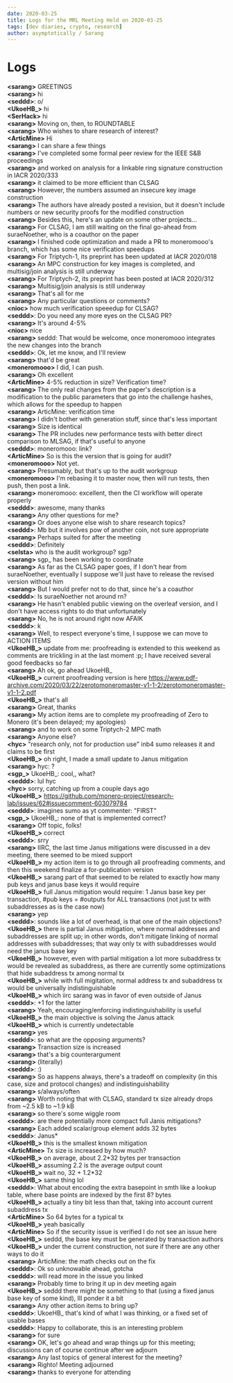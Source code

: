 ```yaml
---
date: 2020-03-25
title: Logs for the MRL Meeting Held on 2020-03-25
tags: [dev diaries, crypto, research]
author: asymptotically / Sarang
---
```


# Logs

**\<sarang\>** GREETINGS  
**\<sarang\>** hi  
**\<seddd\>**: o/  
**\<UkoeHB\_\>** hi  
**\<SerHack\>** hi  
**\<sarang\>** Moving on, then, to ROUNDTABLE  
**\<sarang\>** Who wishes to share research of interest?  
**\<ArticMine\>** Hi  
**\<sarang\>** I can share a few things  
**\<sarang\>** I've completed some formal peer review for the IEEE S&B proceedings  
**\<sarang\>** and worked on analysis for a linkable ring signature construction in IACR 2020/333  
**\<sarang\>** it claimed to be more efficient than CLSAG  
**\<sarang\>** However, the numbers assumed an insecure key image construction  
**\<sarang\>** The authors have already posted a revision, but it doesn't include numbers or new security proofs for the modified construction  
**\<sarang\>** Besides this, here's an update on some other projects...  
**\<sarang\>** For CLSAG, I am still waiting on the final go-ahead from suraeNoether, who is a coauthor on the paper  
**\<sarang\>** I finished code optimization and made a PR to moneromooo's branch, which has some nice verification speedups  
**\<sarang\>** For Triptych-1, its preprint has been updated at IACR 2020/018  
**\<sarang\>** An MPC construction for key images is completed, and multisig/join analysis is still underway  
**\<sarang\>** For Triptych-2, its preprint has been posted at IACR 2020/312  
**\<sarang\>** Multisig/join analysis is still underway  
**\<sarang\>** That's all for me  
**\<sarang\>** Any particular questions or comments?  
**\<nioc\>** how much verification speeedup for CLSAG?  
**\<seddd\>**: Do you need any more eyes on the CLSAG PR?  
**\<sarang\>** It's around 4-5%  
**\<nioc\>** nice  
**\<sarang\>** seddd: That would be welcome, once moneromooo integrates the new changes into the branch  
**\<seddd\>**: Ok, let me know, and I'll review  
**\<sarang\>** that'd be great  
**\<moneromooo\>** I did, I can push.  
**\<sarang\>** Oh excellent  
**\<ArticMine\>** 4-5% reduction in size? Verification time?  
**\<sarang\>** The only real changes from the paper's description is a modification to the public parameters that go into the challenge hashes, which allows for the speedup to happen  
**\<sarang\>** ArticMine: verification time  
**\<sarang\>** I didn't bother with generation stuff, since that's less important  
**\<sarang\>** Size is identical  
**\<sarang\>** The PR includes new performance tests with better direct comparison to MLSAG, if that's useful to anyone  
**\<seddd\>**: moneromooo: link?  
**\<ArticMine\>** So is this the version that is going for audit?  
**\<moneromooo\>** Not yet.  
**\<sarang\>** Presumably, but that's up to the audit workgroup  
**\<moneromooo\>** I'm rebasing it to master now, then will run tests, then push, then post a link.  
**\<sarang\>** moneromooo: excellent, then the CI workflow will operate properly  
**\<seddd\>**: awesome, many thanks   
**\<sarang\>** Any other questions for me?  
**\<sarang\>** Or does anyone else wish to share research topics?  
**\<seddd\>**: Mb but it involves pow of another coin, not sure appropriate  
**\<sarang\>** Perhaps suited for after the meeting  
**\<seddd\>**: Definitely  
**\<selsta\>** who is the audit workgroup? sgp?  
**\<sarang\>** sgp\_ has been working to coordinate  
**\<sarang\>** As far as the CLSAG paper goes, if I don't hear from suraeNoether, eventually I suppose we'll just have to release the revised version without him  
**\<sarang\>** But I would prefer not to do that, since he's a coauthor  
**\<seddd\>**: Is suraeNoether not around rn?  
**\<sarang\>** He hasn't enabled public viewing on the overleaf version, and I don't have access rights to do that unfortunately  
**\<sarang\>** No, he is not around right now AFAIK  
**\<seddd\>**: k  
**\<sarang\>** Well, to respect everyone's time, I suppose we can move to ACTION ITEMS  
**\<UkoeHB\_\>** update from me: proofreading is extended to this weekend as comments are trickling in at the last moment :p; I have received several good feedbacks so far  
**\<sarang\>** Ah ok, go ahead UkoeHB\_  
**\<UkoeHB\_\>** current proofreading version is here https://www.pdf-archive.com/2020/03/22/zerotomoneromaster-v1-1-2/zerotomoneromaster-v1-1-2.pdf  
**\<UkoeHB\_\>** that's all  
**\<sarang\>** Great, thanks  
**\<sarang\>** My action items are to complete my proofreading of Zero to Monero (it's been delayed; my apologies)  
**\<sarang\>** and to work on some Triptych-2 MPC math  
**\<sarang\>** Anyone else?  
**\<hyc\>** "research only, not for production use" inb4 sumo releases it and claims to be first  
**\<UkoeHB\_\>** oh right, I made a small update to Janus mitigation  
**\<sarang\>** hyc: ?  
**\<sgp\_\>** UkoeHB\_: cool,, what?  
**\<seddd\>**: lul hyc  
**\<hyc\>** sorry, catching up from a couple days ago  
**\<UkoeHB\_\>** https://github.com/monero-project/research-lab/issues/62#issuecomment-603079784  
**\<seddd\>**: imagines sumo as yt commenter: "FIRST"  
**\<sgp\_\>** UkoeHB\_: none of that is implemented correct?  
**\<sarang\>** Off topic, folks!  
**\<UkoeHB\_\>** correct  
**\<seddd\>**: srry  
**\<sarang\>** IIRC, the last time Janus mitigations were discussed in a dev meeting, there seemed to be mixed support  
**\<UkoeHB\_\>** my action item is to go through all proofreading comments, and then this weekend finalize a for-publication version  
**\<UkoeHB\_\>** sarang part of that seemed to be related to exactly how many pub keys and janus base keys it would require  
**\<UkoeHB\_\>** full Janus mitigation would require: 1 Janus base key per transaction, #pub keys = #outputs for ALL transactions (not just tx with subaddresses as is the case now)  
**\<sarang\>** yep  
**\<seddd\>**: sounds like a lot of overhead, is that one of the main objections?  
**\<UkoeHB\_\>** there is partial Janus mitigation, where normal addresses and subaddresses are split up; in other words, don't mitigate linking of normal addresses with subaddresses; that way only tx with subaddresses would need the janus base key  
**\<UkoeHB\_\>** however, even with partial mitigation a lot more subaddress tx would be revealed as subaddress, as there are currently some optimizations that hide subaddress tx among normal tx  
**\<UkoeHB\_\>** while with full migitation, normal address tx and subaddress tx would be universally indistinguishable  
**\<UkoeHB\_\>** which iirc sarang was in favor of even outside of Janus  
**\<seddd\>**: +1 for the latter  
**\<sarang\>** Yeah, encouraging/enforcing indistinguishability is useful  
**\<UkoeHB\_\>** the main objective is solving the Janus attack  
**\<UkoeHB\_\>** which is currently undetectable  
**\<sarang\>** yes  
**\<seddd\>**: so what are the opposing arguments?  
**\<sarang\>** Transaction size is increased  
**\<sarang\>** that's a big counterargument  
**\<sarang\>** (literally)  
**\<seddd\>**: :)  
**\<sarang\>** So as happens always, there's a tradeoff on complexity (in this case, size and protocol changes) and indistinguishability  
**\<sarang\>** s/always/often  
**\<sarang\>** Worth noting that with CLSAG, standard tx size already drops from ~2.5 kB to ~1.9 kB  
**\<sarang\>** so there's some wiggle room  
**\<seddd\>**: are there potentially more compact full Janis mitigations?  
**\<sarang\>** Each added scalar/group element adds 32 bytes  
**\<seddd\>**: Janus\*  
**\<UkoeHB\_\>** this is the smallest known mitigation  
**\<ArticMine\>** Tx size is increased by how much?  
**\<UkoeHB\_\>** on average, about 2.2\*32 bytes per transaction  
**\<UkoeHB\_\>** assuming 2.2 is the average output count  
**\<UkoeHB\_\>** wait no, 32 + 1.2\*32  
**\<UkoeHB\_\>** same thing lol  
**\<seddd\>**: What about encoding the extra basepoint in smth like a lookup table, where base points are indexed by the first 8? bytes  
**\<UkoeHB\_\>** actually a tiny bit less than that, taking into account current subaddress tx  
**\<ArticMine\>** So 64 bytes for a typical tx  
**\<UkoeHB\_\>** yeah basically  
**\<ArticMine\>** So if the security issue is verified I do not see an issue here  
**\<UkoeHB\_\>** seddd, the base key must be generated by transaction authors  
**\<UkoeHB\_\>** under the current construction, not sure if there are any other ways to do it  
**\<sarang\>** ArticMine: the math checks out on the fix  
**\<seddd\>**: Ok so unknowable ahead, gotcha  
**\<seddd\>**: will read more in the issue you linked  
**\<sarang\>** Probably time to bring it up in dev meeting again  
**\<UkoeHB\_\>** seddd there might be something to that (using a fixed janus base key of some kind), Ill ponder it a bit  
**\<sarang\>** Any other action items to bring up?  
**\<seddd\>**: UkoeHB\_ that's kind of what I was thinking, or a fixed set of usable bases  
**\<seddd\>**: Happy to collaborate, this is an interesting problem  
**\<sarang\>** for sure  
**\<sarang\>** OK, let's go ahead and wrap things up for this meeting; discussions can of course continue after we adjourn  
**\<sarang\>** Any last topics of general interest for the meeting?  
**\<sarang\>** Righto! Meeting adjourned  
**\<sarang\>** thanks to everyone for attending  
